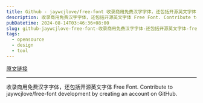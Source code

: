 ```yaml
---
title: Github - jaywcjlove/free-font 收录商用免费汉字字体，还包括开源英文字体 Free Font
description: 收录商用免费汉字字体，还包括开源英文字体 Free Font. Contribute to jaywcjlove/free-font development by creating an account on GitHub.
pubDatetime: 2024-08-14T03:46:36+08:00
slug: github-jaywcjlove-free-font-收录商用免费汉字字体-还包括开源英文字体-free-font
tags: 
  - opensource
  - design
  - tool
---
```


[原文链接](https://github.com/jaywcjlove/free-font)

---

收录商用免费汉字字体，还包括开源英文字体 Free Font. Contribute to jaywcjlove/free-font development by creating an account on GitHub.
